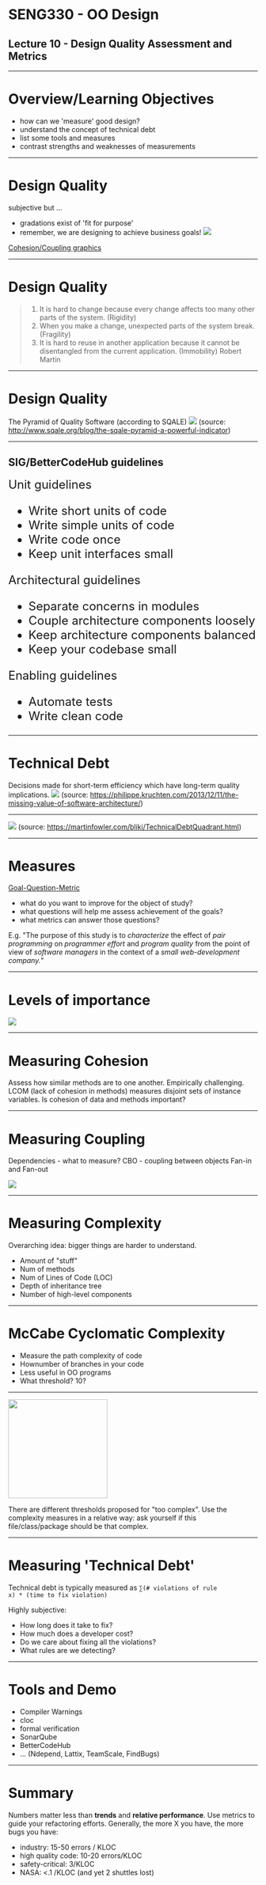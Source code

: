 # SENG330 -  OO Design
## Lecture 10 - Design Quality Assessment and Metrics

<!-- page_number: true -->
<!-- footer: (c) 2017 Neil Ernst  -->

---
# Overview/Learning Objectives
* how can we 'measure' good design?
* understand the concept of technical debt
* list some tools and measures
* contrast strengths and weaknesses of measurements

---
# Design Quality
subjective but ...
* gradations exist of 'fit for purpose'
* remember, we are designing to achieve business goals!
![](img/good-oo.gif) 

[Cohesion/Coupling graphics](http://enterprisecraftsmanship.com/2015/09/02/cohesion-coupling-difference/)

---
# Design Quality 
> 1. It is hard to change because every change affects too many other parts of the system. (Rigidity)
> 2. When you make a change, unexpected parts of the system break. (Fragility)
> 3. It is hard to reuse in another application because it cannot be disentangled from the current application. (Immobility)
> Robert Martin
---

# Design Quality
The Pyramid of Quality Software (according to SQALE)
![](img/SQALE-Pyramid-Pay-back-strategies.png)
(source: http://www.sqale.org/blog/the-sqale-pyramid-a-powerful-indicator)

---
## SIG/BetterCodeHub guidelines
<font size="5pt">Unit guidelines
* Write short units of code 
* Write simple units of code 
* Write code once
* Keep unit interfaces small

Architectural guidelines
* Separate concerns in modules
* Couple architecture components loosely 
* Keep architecture components balanced 
* Keep your codebase small

Enabling guidelines
* Automate tests 
* Write clean code
</font>

---
# Technical Debt
Decisions made for short-term efficiency which have long-term quality implications.
![](img/4colours.png)
(source: https://philippe.kruchten.com/2013/12/11/the-missing-value-of-software-architecture/)

---
![](img/techDebtQuadrant.png)
(source: https://martinfowler.com/bliki/TechnicalDebtQuadrant.html)

---

# Measures 
[Goal-Question-Metric](https://en.wikipedia.org/wiki/GQM)
* what do you want to improve for the object of study?
* what questions will help me assess achievement of the goals?
* what metrics can answer those questions?

E.g. "The purpose of this study is to *characterize* the effect of *pair programming* on *programmer effort* and *program quality* from the point of view of *software managers* in the context of a *small web-development company.*"

---
# Levels of importance
![](img/taxonomy.png)

---
# Measuring Cohesion
Assess how similar methods are to one another.
Empirically challenging. 
LCOM (lack of cohesion in methods) measures disjoint sets of instance variables.
Is cohesion of data and methods important?

---

# Measuring Coupling
Dependencies - what to measure?
CBO - coupling between objects
Fan-in and Fan-out

![](img/dsm.png)

---

# Measuring Complexity
Overarching idea: bigger things are harder to understand.
* Amount of "stuff"
 * Num of methods
 * Num of Lines of Code (LOC)
 * Depth of inheritance tree
 * Number of high-level components

---
# McCabe Cyclomatic Complexity
* Measure the path complexity of code
* Hownumber of branches in your code
* Less useful in OO programs
* What threshold? 10? 

---
<img width="200px" src="img/mcc.png">

There are different thresholds proposed for "too complex". Use the complexity measures in a relative way: ask yourself if this file/class/package should be that complex.

---
# Measuring 'Technical Debt'
Technical debt is typically measured as 
<code>∑(# violations of rule x) * (time to fix violation)</code>

Highly subjective: 
* How long does it take to fix?
* How much does a developer cost?
* Do we care about fixing all the violations?
* What rules are we detecting?

---
# Tools and Demo
* Compiler Warnings
* cloc
* formal verification
* SonarQube
* BetterCodeHub
* ... (Ndepend, Lattix, TeamScale, FindBugs)

---
# Summary
Numbers matter less than **trends** and **relative performance**. Use metrics to guide your refactoring efforts.
Generally, the more X you have, the more bugs you have:
* industry: 15-50 errors / KLOC
* high quality code: 10-20 errors/KLOC
* safety-critical: 3/KLOC
* NASA: <.1 /KLOC (and yet 2 shuttles lost)
<!-- SIG star rating -->
